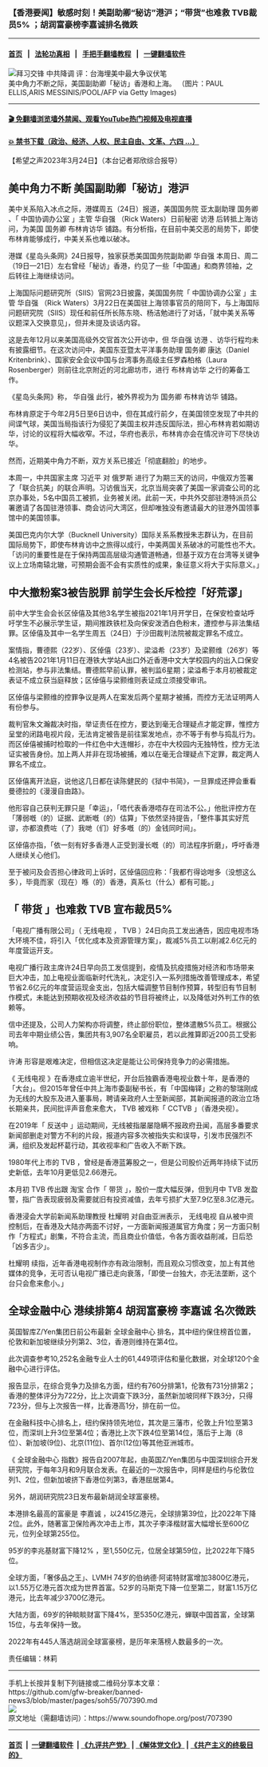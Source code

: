 ### 【香港要闻】敏感时刻！美副助卿“秘访”港沪；“带货”也难救 TVB裁员5% ；胡润富豪榜李嘉诚排名微跌
------------------------

#### [首页](https://github.com/gfw-breaker/banned-news3/blob/master/README.md) &nbsp;&nbsp;|&nbsp;&nbsp; [法轮功真相](https://github.com/begood0513/basic/blob/master/README.md)  &nbsp;&nbsp;|&nbsp;&nbsp; [手把手翻墙教程](https://github.com/gfw-breaker/guides/wiki)  &nbsp;&nbsp;|&nbsp;&nbsp; [一键翻墙软件](https://github.com/gfw-breaker/nogfw/blob/master/README.md)  



<div><img alt="拜习交锋 中共降调 评：台海埋美中最大争议伏笔" src="https://img.soundofhope.org/2022-11/gettyimages-1236580928-594x594-1668556544296.jpg"/>
<br/><figcaption class="caption">
 美中角力不断之际，美国副助卿「秘访」香港和上海。 （图片：PAUL ELLIS,ARIS MESSINIS/POOL/AFP via Getty Images)
</figcaption></div><hr/>

#### [ 🎬  免翻墙浏览墙外禁闻、观看YouTube热门视频及电视直播](https://github.com/gfw-breaker/HelloWorld)

#### [ 💥  禁书下载（政治、经济、人权、民主自由、文革、六四 ...）](https://github.com/gfw-breaker/books/blob/master/README.md)

<div><div class="Content__Wrapper sc-1bvya0-0 elmmKw article_body" data-checkusr="" itemprop="articleBody">
 <div id="post_place_1">
 </div>
 <p class="meta-top">
  <span class="meta">
   【希望之声2023年3月24日】（本台记者郑欣综合报导）
  </span>
 </p>
 <h2>
  <strong>
   美中角力不断 美国副助卿「秘访」港沪
  </strong>
 </h2>
 <p>
  美中关系陷入冰点之际，港媒周五（24日）报道，美国国务院
  <ok href="/term/852728">
   亚太副助理
  </ok>
  <ok href="/term/10769">
   国务卿
  </ok>
  、「
  <ok href="/term/818928">
   中国协调办公室
  </ok>
  」主管
  <ok href="/term/852731">
   华自强
  </ok>
  （Rick Waters）日前秘密
  <ok href="/term/54080">
   访港
  </ok>
  后转抵上海访问，为美国
  <ok href="/term/10769">
   国务卿
  </ok>
  <ok href="/term/829332">
   布林肯访华
  </ok>
  铺路。有分析指，在目前中美交恶的局势下，即使布林肯能够成行，中美关系也难以破冰。
 </p>
 <p>
  港媒《星岛头条网》24日报导，独家获悉美国国务院副助卿
  <ok href="/term/852731">
   华自强
  </ok>
  本周日、周二（19日—21日）左右曾经「秘访」香港，约见了一些「中国通」和商界领袖，之后转往上海继续访问。
 </p>
 <p>
  上海国际问题研究所（SIIS）官网23日披露，美国国务院「
  <ok href="/term/818928">
   中国协调办公室
  </ok>
  」主管
  <ok href="/term/852731">
   华自强
  </ok>
  （Rick Waters）3月22日在美国驻上海领事官员的陪同下，与上海国际问题研究院（SIIS）现任和前任所长陈东晓、杨洁勉进行了对话，「就中美关系等议题深入交换意见」，但并未提及谈话内容。
 </p>
 <p>
  这是去年12月以来美国高级外交官首次公开访中，但
  <ok href="/term/852731">
   华自强
  </ok>
  <ok href="/term/54080">
   访港
  </ok>
  、访华行程均未有披露细节。在这次访问中，美国东亚暨太平洋事务助理
  <ok href="/term/10769">
   国务卿
  </ok>
  康达（Daniel Kritenbrink）、国家安全会议中国与台湾事务高级主任罗森柏格（Laura Rosenberger）则前往北京附近的河北廊坊市，进行
  <ok href="/term/829332">
   布林肯访华
  </ok>
  之行的筹备工作。
 </p>
 <p>
  《星岛头条网》称，
  <ok href="/term/852731">
   华自强
  </ok>
  此行，被外界视为为
  <ok href="/term/10769">
   国务卿
  </ok>
  <ok href="/term/829332">
   布林肯访华
  </ok>
  铺路。
 </p>
 <p>
  布林肯原定于今年2月5日至6日访中，但在其成行前夕，在美国领空发现了中共的间谍气球，美国当局指该行为侵犯了美国主权并违反国际法，担心布林肯若如期访华，讨论的议程将大幅收窄。不过，华府也表示，布林肯亦会在情况许可下尽快访华。
 </p>
 <p>
  然而，近期美中角力不断，双方关系已接近「彻底翻脸」的地步。
 </p>
 <p>
  本周一，中共国家主席
  <ok href="/term/1063">
   习近平
  </ok>
  对
  <ok href="/term/1150">
   俄罗斯
  </ok>
  进行了为期三天的访问，中俄双方签署了「联合抗美」的联合声明。习访俄当天，北京当局突袭了美国一家调查公司的北京办事处，5名中国员工被抓，业务被关闭。此前一天，中共外交部驻港特派员公署邀请了各国驻港领事、商会访问大湾区，但却唯独没有邀请最大的驻港外国领事馆中的美国领事。
 </p>
 <p>
  美国巴克内尔大学（Bucknell University）国际关系系教授朱志群认为，在目前国际局势下，即使布林肯访中之旅得以成行，中美两国关系破冰的可能性也不大。「访问的重要性是在于保持两国高层级沟通管道畅通，但基于双方在台湾等关键争议上立场南辕北辙，可预期会面不会有实质性的成果，象征意义将大于实际意义。」
 </p>
 <h2>
  <strong>
   中大撤粉案3被告脱罪 前学生会长斥检控「好荒谬」
  </strong>
 </h2>
 <p>
  前中大学生会会长区倬僖及其他3名学生被指2021年1月开学日，在保安检查站呼吁学生不必展示学生证，期间推跌铁栏及向保安泼洒白色粉末，遭控参与非法集结罪。区倬僖及其中一名学生周五（24日）于沙田裁判法院被裁定罪名不成立。
 </p>
 <p>
  案情指，曹德熙（22岁）、区倬僖（23岁）、梁溢希（23岁）及梁颢维（26岁）等4名被告2021年1月11日在港铁大学站A出口外近香港中文大学校园内的出入口保安检测站，参与非法集结。曹德熙早前认罪，被判监6星期；梁溢希于本月初被裁定表证不成立获当庭释放；区倬僖与梁颢维则表证成立须接受审讯。
 </p>
 <p>
  区倬僖与梁颢维的控罪争议是两人在案发后两个星期才被捕，而控方无法证明两人有份参与。
 </p>
 <p>
  裁判官朱文瀚裁决时指，举证责任在控方，要达到毫无合理疑点才能定罪，惟控方呈堂的闭路电视片段，无法肯定被告是前往案发地点，亦不等于有参与捣乱行为。而区倬僖被捕时检取的一件红色中大连帽衫，亦在中大校园内无独特性，控方无法证实被告身份。加上两人并非在现场被捕，难以在毫无合理疑点下定罪，裁定两人罪名不成立。
 </p>
 <p>
  区倬僖离开法庭，说他这几日都在读陈健民的《狱中书简》，一旦罪成还押会重看曼德拉的《漫漫自由路》。
 </p>
 <p>
  他形容自己获判无罪只是「幸运」，「唔代表香港唔存在司法不公。」他批评控方在「薄弱嘅（的）证据、武断嘅（的）估算」下依然坚持提告，「整件事其实好荒谬，亦都浪费咗（了）我哋（们）好多嘅（的）金钱同时间」。
 </p>
 <p>
  区倬僖亦指，「依一刻有好多香港人正受到漫长嘅（的）司法程序折磨」，呼吁香港人继续关心他们。
 </p>
 <p>
  至于被问及会否担心律政司上诉时，区倬僖回应称：「我都冇得谂咁多（没想这么多），毕竟而家（现在）喺（的）香港，真系乜（什么）都有可能。」
 </p>
 <h2>
  <strong>
   「
   <ok href="/term/401083">
    带货
   </ok>
   」也难救
   <ok href="/term/12198">
    TVB
   </ok>
   宣布裁员5%
  </strong>
 </h2>
 <p>
  「电视广播有限公司」（
  <ok href="/term/852734">
   无线电视
  </ok>
  ，
  <ok href="/term/12198">
   TVB
  </ok>
  ）24日向员工发出通告，因应电视市场大环境不佳，将引入「优化成本及资源管理方案」，裁减5%员工以削减2.6亿元的年度营运开支。
 </p>
 <p>
  电视广播行政主席许24日早向员工发信提到，疫情及抗疫措施对经济和市场带来巨大冲击，加上电视业面临新时代洗礼，决定引入一系列措施改善管理成本，希望节省2.6亿元的年度营运现金支出，包括大幅调整节目制作预算，转型旧有节目制作模式，未能达到预期收视及经济收益的节目将被终止，以及降低对外判工作的依赖等。
 </p>
 <p>
  信中还提及，公司人力架构亦将调整，终止部份职位，整体遣散5%员工。根据公司去年中期业绩公告，集团共有3,907名全职雇员，若以此推算即近200员工受影响。
 </p>
 <p>
  <ok href="/term/852737">
   许涛
  </ok>
  形容是艰难决定，但相信这决定是能让公司保持竞争力的必需措施。
 </p>
 <p>
  《
  <ok href="/term/852734">
   无线电视
  </ok>
  》在香港成立逾半世纪，开台后独霸香港电视业数十年，是香港的「大台」。但2015年曾任中共上海市委副秘书长，有「中国梅铎」之称的黎瑞刚成为无线的大股东及进入董事局，聘请亲政府人士至新闻部，其新闻报道的政治立场长期亲共，民间批评声音愈来愈大，
  <ok href="/term/12198">
   TVB
  </ok>
  被戏称「
  <ok href="/term/852740">
   CCTVB
  </ok>
  」（香港央视）。
 </p>
 <p>
  在2019年「
  <ok href="/term/1010">
   反送中
  </ok>
  」运动期间，无线被指屡屡隐瞒不报政府丑闻，高层多番要求新闻部删走对警方不利的片段，报道内容多次被指失实和误导，引发市民强烈不满，组织及发起杯葛行动，其收视率和广告收入不断下跌。
 </p>
 <p>
  1980年代上市的
  <ok href="/term/12198">
   TVB
  </ok>
  ，曾经是香港蓝筹股之一，但是公司股价近两年持续下试历史新低，去年10月更低见2.66港元。
 </p>
 <p>
  本月初
  <ok href="/term/12198">
   TVB
  </ok>
  传出跟
  <ok href="/term/21171">
   淘宝
  </ok>
  合作「
  <ok href="/term/401083">
   带货
  </ok>
  」，股价一度大幅反弹，但到月中
  <ok href="/term/12198">
   TVB
  </ok>
  发盈警，指广告表现疲弱及需要就旧有投资减值，去年亏损扩大至7.9亿至8.3亿港元。
 </p>
 <p>
  香港浸会大学前新闻系助理教授
  <ok href="/term/674081">
   杜耀明
  </ok>
  对自由亚洲表示，
  <ok href="/term/852734">
   无线电视
  </ok>
  自从被中资控制后，在香港及大陆亦两面不讨好，一方面新闻报道属官方角度；另一方面只制作「方程式」剧集，不符合主流，而且商业价值低，令各方面收益削减，日后恐「凶多吉少」。
 </p>
 <p>
  <ok href="/term/674081">
   杜耀明
  </ok>
  续指，近年香港电视制作亦有政治限制，而且观众习惯改变，加上有其他媒体的竞争，无可否认电视广播已走向衰落，「即使一台独大，亦无法垄断，这个台只会愈来愈小。」
 </p>
 <h2>
  <strong>
   <ok href="/term/134662">
    全球金融中心
   </ok>
   港续排第4
   <ok href="/term/35634">
    胡润富豪榜
   </ok>
   <ok href="/term/3199">
    李嘉诚
   </ok>
   名次微跌
  </strong>
 </h2>
 <p>
  英国智库Z/Yen集团日前公布最新
  <ok href="/term/134662">
   全球金融中心
  </ok>
  排名，其中纽约保住榜首位置，伦敦和新加坡继续分列第2、3位，香港则维持在第4位。
 </p>
 <p>
  此次调查参考10,252名金融专业人士的61,449项评估和量化数据，对全球120个金融中心进行评估。
 </p>
 <p>
  报告显示，在综合竞争力及排名方面，纽约有760分排第1，伦敦有731分排第2；香港的整体评分为722分，比上次调查下跌3分，虽然新加坡同样下跌3分，只得723分，但与上次报告一样，比香港高1分，排在前一位。
 </p>
 <p>
  在金融科技中心排名上，纽约保持领先地位，其次是三藩市，伦敦上升1位至第3位，而深圳上升3位至第4位；香港比上次下跌4位至第14位，落后于上海（8位）、新加坡(9位)、北京(11位)、首尔(12位)等其他亚洲城市。
 </p>
 <p>
  《
  <ok href="/term/134662">
   全球金融中心
  </ok>
  指数》报告自2007年起，由英国Z/Yen集团与中国深圳综合开发研究院，于每年3月和9月联合发表。在最近的一次报告中，同样是纽约与伦敦位列1、2位，但新加坡挤下香港位列第3，香港屈居第4。
 </p>
 <p>
  另外，胡润研究院23日发布最新胡润全球富豪榜。
 </p>
 <p>
  本港排名最高的富豪是
  <ok href="/term/3199">
   李嘉诚
  </ok>
  ，以2415亿港元，全球排第39位，比2022年下降2位。此外，随著富卫保险再次冲击上市，其次子李泽楷财富大幅增长至600亿元，位列全球第255位。
 </p>
 <p>
  95岁的李兆基财富下降12% ，至1,550亿元，位居全球第59位，比2022年下降5位。
 </p>
 <p>
  全球方面，「奢侈品之王」、LVMH 74岁的伯纳德·阿诺特财富增加3800亿港元，以1.55万亿港元首次成为世界首富。52岁的马斯克下降一位至第二，财富1.15万亿港元，比去年减少3700亿港元。
 </p>
 <p>
  大陆方面，69岁的钟睒睒财富下降4%，至5350亿港元，蝉联中国首富，全球第15位，与去年保持一致。
 </p>
 <p>
  2022年有445人落选胡润全球富豪榜，是历年来落榜人数最多的一次。
 </p>
 <p class="meta-btm">
  责任编辑：林莉
 </p>
</div>
</div>
<hr/>
手机上长按并复制下列链接或二维码分享本文章：<br/>
https://github.com/gfw-breaker/banned-news3/blob/master/pages/soh55/707390.md <br/>
<a href='https://github.com/gfw-breaker/banned-news3/blob/master/pages/soh55/707390.md'><img src='https://github.com/gfw-breaker/banned-news3/blob/master/pages/soh55/707390.md.png'/></a> <br/>
原文地址（需翻墙访问）：https://www.soundofhope.org/post/707390


------------------------
#### [首页](https://github.com/gfw-breaker/banned-news3/blob/master/README.md) &nbsp;|&nbsp; [一键翻墙软件](https://github.com/gfw-breaker/nogfw/blob/master/README.md) &nbsp;| [《九评共产党》](https://github.com/gfw-breaker/9ping.md/blob/master/README.md#九评之一评共产党是什么) | [《解体党文化》](https://github.com/gfw-breaker/jtdwh.md/blob/master/README.md) | [《共产主义的终极目的》](https://github.com/gfw-breaker/gczydzjmd.md/blob/master/README.md)


<img src='http://gfw-breaker.win/banned-news3/pages/soh55/707390.md' width='0px' height='0px'/>